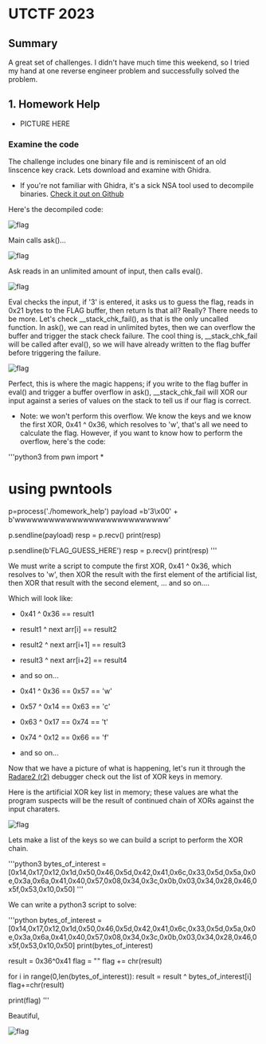 # UTCTF 2023

## Summary
A great set of challenges. I didn't have much time this weekend, so I tried my hand at one reverse engineer problem and successfully solved the problem.

## 1. Homework Help

* PICTURE HERE

### Examine the code

The challenge includes one binary file and is reminiscent of an old linscence key crack. Lets download and examine with Ghidra. 

* If you're not familiar with Ghidra, it's a sick NSA tool used to decompile binaries. [Check it out on Github](https://github.com/NationalSecurityAgency/ghidra)

Here's the decompiled code:

![flag](./main.png)

Main calls ask()...

![flag](./ask.png)

Ask reads in an unlimited amount of input, then calls eval().

![flag](./eval.png)

Eval checks the input, if '3' is entered, it asks us to guess the flag, reads in 0x21 bytes to the FLAG buffer, then return Is that all? Really? There needs to be more. Let's check __stack_chk_fail(), as that is the only uncalled function. In ask(), we can read in unlimited bytes, then we can overflow the buffer and trigger the stack check failure. The cool thing is, __stack_chk_fail will be called after eval(), so we will have already written to the flag buffer before triggering the failure. 

![flag](./stack_chk2.png)

Perfect, this is where the magic happens; if you write to the flag buffer in eval() and trigger a buffer overflow in ask(), __stack_chk_fail will XOR our input against a series of values on the stack to tell us if our flag is correct.

* Note: we won't perform this overflow. We know the keys and we know the first XOR, 0x41 ^ 0x36, which resolves to 'w', that's all we need to calculate the flag. However, if you want to know how to perform the overflow, here's the code: 

'''python3
from pwn import *
# using pwntools

p=process('./homework_help')
payload =b'3\x00' + b'wwwwwwwwwwwwwwwwwwwwwwwwwww'

p.sendline(payload)
resp = p.recv() 
print(resp)

p.sendline(b'FLAG_GUESS_HERE')
resp = p.recv() 
print(resp)
'''

We must write a script to compute the first XOR, 0x41 ^ 0x36, which resolves to 'w', then XOR the result with the first element of the artificial list, then XOR that result with the second element, ... and so on....

Which will look like:
* 0x41 ^ 0x36  == result1
* result1 ^ next arr[i] == result2
* result2 ^ next arr[i+1] == result3
* result3 ^ next arr[i+2] == result4
* and so on...

* 0x41 ^ 0x36 == 0x57 == 'w'
* 0x57 ^ 0x14 == 0x63 == 'c'
* 0x63 ^ 0x17 == 0x74 == 't'
* 0x74 ^ 0x12 == 0x66 == 'f'
* and so on...

Now that we have a picture of what is happening, let's run it through the [Radare2 (r2)](https://github.com/radareorg/radare2) debugger check out the list of XOR keys in memory. 

Here is the artificial XOR key list in memory; these values are what the program suspects will be the result of continued chain of XORs against the input charaters. 
 
![flag](./list.png)

Lets make a list of the keys so we can build a script to perform the XOR chain.

'''python3
bytes_of_interest = [0x14,0x17,0x12,0x1d,0x50,0x46,0x5d,0x42,0x41,0x6c,0x33,0x5d,0x5a,0x0e,0x3a,0x6a,0x41,0x40,0x57,0x08,0x34,0x3c,0x0b,0x03,0x34,0x28,0x46,0x5f,0x53,0x10,0x50]
'''

We can write a python3 script to solve:

'''python
bytes_of_interest = [0x14,0x17,0x12,0x1d,0x50,0x46,0x5d,0x42,0x41,0x6c,0x33,0x5d,0x5a,0x0e,0x3a,0x6a,0x41,0x40,0x57,0x08,0x34,0x3c,0x0b,0x03,0x34,0x28,0x46,0x5f,0x53,0x10,0x50]
print(bytes_of_interest)

result = 0x36^0x41
flag = ""
flag += chr(result)

for i in range(0,len(bytes_of_interest)):
    result = result ^ bytes_of_interest[i]
    flag+=chr(result)
    
print(flag)
'''

Beautiful,

![flag](./solve_output.png)







